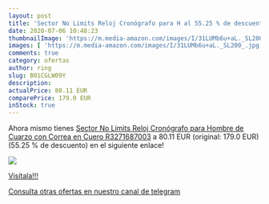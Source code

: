 ```yaml
---
layout: post
title: 'Sector No Limits Reloj Cronógrafo para H al 55.25 % de descuento'
date: 2020-07-06 10:48:23
thumbnailImage: 'https://m.media-amazon.com/images/I/31LUMb6u+aL._SL200_.jpg'
images: [ 'https://m.media-amazon.com/images/I/31LUMb6u+aL._SL200_.jpg' ]
comments: true
category: ofertas
author: ring
slug: B01CGLW09Y
description:
actualPrice: 80.11 EUR
comparePrice: 179.0 EUR
inStock: true
---
```


Ahora mismo tienes [Sector No Limits Reloj Cronógrafo para Hombre de Cuarzo con Correa en Cuero R3271687003](https://www.amazon.com/dp/B01CGLW09Y/?tag=redken08-20) a 80.11 EUR (original: 179.0 EUR) (55.25 %  de descuento) en el siguiente enlace!

[![](https://m.media-amazon.com/images/I/31LUMb6u+aL._SL200_.jpg)](https://www.amazon.com/dp/B01CGLW09Y/?tag=redken08-20)

[Visítala!!!](https://www.amazon.com/dp/B01CGLW09Y/?tag=redken08-20)

[Consulta otras ofertas en nuestro canal de telegram](https://t.me/s/ofertas25)
